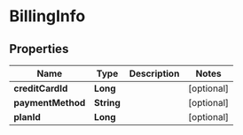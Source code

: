 
# BillingInfo

## Properties
| Name              | Type       | Description | Notes      |
| ----------------- | ---------- | ----------- | ---------- |
| **creditCardId**  | **Long**   |             | [optional] |
| **paymentMethod** | **String** |             | [optional] |
| **planId**        | **Long**   |             | [optional] |
